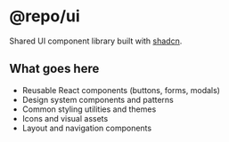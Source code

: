 # @repo/ui

Shared UI component library built with [shadcn](https://ui.shadcn.com/).

## What goes here

- Reusable React components (buttons, forms, modals)
- Design system components and patterns
- Common styling utilities and themes
- Icons and visual assets
- Layout and navigation components
